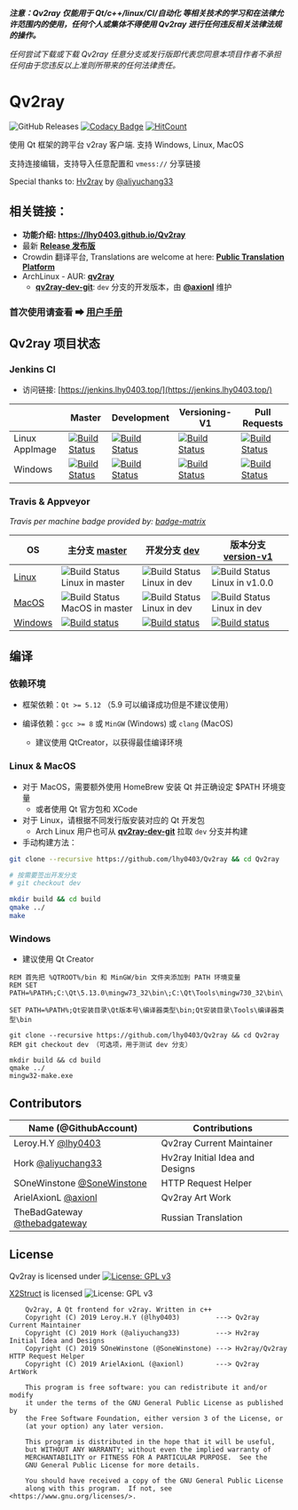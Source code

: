 ***注意：Qv2ray 仅能用于 Qt/c++/linux/CI/自动化 等相关技术的学习和在法律允许范围内的使用，任何个人或集体不得使用 Qv2ray 进行任何违反相关法律法规的操作。***

*任何尝试下载或下载 Qv2ray 任意分支或发行版即代表您同意本项目作者不承担任何由于您违反以上准则所带来的任何法律责任。*

# Qv2ray

![GitHub Releases](https://img.shields.io/github/downloads/lhy0403/Qv2ray/latest/total) [![Codacy Badge](https://api.codacy.com/project/badge/Grade/a034dd186c36408c92ffb04449fb6996)](https://app.codacy.com/app/lhy0403/Qv2ray?utm_source=github.com&utm_medium=referral&utm_content=lhy0403/Qv2ray&utm_campaign=Badge_Grade_Dashboard) [![HitCount](http://hits.dwyl.io/lhy0403/Qv2ray.svg)](http://hits.dwyl.io/lhy0403/Qv2ray) 

使用 Qt 框架的跨平台 v2ray 客户端. 支持 Windows, Linux, MacOS

支持连接编辑，支持导入任意配置和 `vmess://`  分享链接

Special thanks to: [Hv2ray](https://github.com/aliyuchang33/Hv2ray) by [@aliyuchang33](https://github.com/aliyuchang33)

## 相关链接：

 - **功能介绍: https://lhy0403.github.io/Qv2ray**
 - 最新 **[Release 发布版](https://github.com/lhy0403/Qv2ray/releases/latest)**
 - Crowdin 翻译平台, Translations are welcome at here: **[Public Translation Platform](https://crwd.in/qv2ray)**
 - ArchLinux - AUR: **[qv2ray](https://aur.archlinux.org/packages/qv2ray/)**
    - **[qv2ray-dev-git](https://aur.archlinux.org/packages/qv2ray-dev-git)**: `dev` 分支的开发版本，由 **[@axionl](https://github.com/axionl)** 维护

### 首次使用请查看 ➡ [用户手册](https://lhy0403.github.io/Qv2ray)



## Qv2ray 项目状态

### Jenkins CI 

- 访问链接: [https://jenkins.lhy0403.top/](https://jenkins.lhy0403.top/)

|                | Master                                                       | Development                                                  | Versioning-V1                                                | Pull Requests                                                |
| -------------- | ------------------------------------------------------------ | ------------------------------------------------------------ | ------------------------------------------------------------ | ------------------------------------------------------------ |
| Linux AppImage | [![Build Status](https://jenkins.lhy0403.top/job/Qv2ray-AppImage-Release/badge/icon)](https://jenkins.lhy0403.top/job/Qv2ray-AppImage-Release/) | [![Build Status](https://jenkins.lhy0403.top/job/Qv2ray-AppImage-Dev/badge/icon)](https://jenkins.lhy0403.top/job/Qv2ray-AppImage-Dev/) | [![Build Status](https://jenkins.lhy0403.top/job/Qv2ray-AppImage-Version1/badge/icon)](https://jenkins.lhy0403.top/job/Qv2ray-AppImage-Version1/) | [![Build Status](https://jenkins.lhy0403.top/job/Qv2ray-AppImage-PullRequest/badge/icon)](https://jenkins.lhy0403.top/job/Qv2ray-AppImage-PullRequest/) |
| Windows        | [![Build Status](https://jenkins.lhy0403.top/job/Qv2ray-Win32-Release/badge/icon)](https://jenkins.lhy0403.top/job/Qv2ray-Win32-Release/) | [![Build Status](https://jenkins.lhy0403.top/job/Qv2ray-Win32-Dev/badge/icon)](https://jenkins.lhy0403.top/job/Qv2ray-Win32-Dev/) | [![Build Status](https://jenkins.lhy0403.top/job/Qv2ray-Win32-Version1/badge/icon)](https://jenkins.lhy0403.top/job/Qv2ray-Win32-Version1/) | [![Build Status](https://jenkins.lhy0403.top/job/Qv2ray-Win32-PullRequest/badge/icon)](https://jenkins.lhy0403.top/job/Qv2ray-Win32-PullRequest/) |

### Travis & Appveyor

*Travis per machine badge provided by: [badge-matrix](https://github.com/exogen/badge-matrix)*

| OS                                                        | 主分支 [master](https://github.com/lhy0403/Qv2ray/tree/master) | 开发分支 [dev](https://github.com/lhy0403/Qv2ray/tree/dev)   | 版本分支 [version-v1](https://github.com/lhy0403/Qv2ray/tree/version-v1) |
| --------------------------------------------------------- | ------------------------------------------------------------ | ------------------------------------------------------------ | ------------------------------------------------------------ |
| [Linux](https://travis-ci.com/lhy0403/Qv2ray)             | ![Build Status Linux in master](http://badges.herokuapp.com/travis.com/lhy0403/Qv2ray?style=flat-square&env=BADGE=linux&label=Linux-master&branch=master) | ![Build Status Linux in dev](http://badges.herokuapp.com/travis.com/lhy0403/Qv2ray?style=flat-square&env=BADGE=linux&label=Linux-dev&branch=dev) | ![Build Status Linux in v1.0.0](http://badges.herokuapp.com/travis.com/lhy0403/Qv2ray?style=flat-square&env=BADGE=linux&label=Linux-v1&branch=version-v1) |
| [MacOS](https://travis-ci.com/lhy0403/Qv2ray)             | ![Build Status MacOS in master](http://badges.herokuapp.com/travis.com/lhy0403/Qv2ray?style=flat-square&env=BADGE=osx&label=MacOS-master&branch=master) | ![Build Status Linux in dev](http://badges.herokuapp.com/travis.com/lhy0403/Qv2ray?style=flat-square&env=BADGE=osx&label=MacOS-dev&branch=dev) | ![Build Status Linux in dev](http://badges.herokuapp.com/travis.com/lhy0403/Qv2ray?style=flat-square&env=BADGE=osx&label=MacOS-v1&branch=version-v1) |
| [Windows](https://ci.appveyor.com/project/lhy0403/qv2ray) | [![Build status](https://ci.appveyor.com/api/projects/status/i1l524ws0hiitpm4/branch/master?svg=true)](https://ci.appveyor.com/project/lhy0403/qv2ray/branch/master) | [![Build status](https://ci.appveyor.com/api/projects/status/i1l524ws0hiitpm4/branch/dev?svg=true)](https://ci.appveyor.com/project/lhy0403/qv2ray/branch/dev) | [![Build status](https://ci.appveyor.com/api/projects/status/i1l524ws0hiitpm4/branch/version-v1?svg=true)](https://ci.appveyor.com/project/lhy0403/qv2ray/branch/version-v1) |



## 编译

### 依赖环境


 - 框架依赖：`Qt >= 5.12` （5.9 可以编译成功但是不建议使用） 
 - 编译依赖：`gcc >= 8` 或 `MinGW` (Windows) 或 `clang` (MacOS)

    - 建议使用 QtCreator，以获得最佳编译环境

### Linux & MacOS

- 对于 MacOS，需要额外使用 HomeBrew 安装 Qt 并正确设定 $PATH 环境变量
  - 或者使用 Qt 官方包和 XCode
- 对于 Linux，请根据不同发行版安装对应的 Qt 开发包 
  - Arch Linux 用户也可从 **[qv2ray-dev-git](https://aur.archlinux.org/packages/qv2ray-dev-git)** 拉取 `dev` 分支并构建
- 手动构建方法：

```bash
git clone --recursive https://github.com/lhy0403/Qv2ray && cd Qv2ray

# 按需要签出开发分支
# git checkout dev

mkdir build && cd build
qmake ../
make
```

### Windows

- 建议使用 Qt Creator

```batch
REM 首先把 %QTROOT%/bin 和 MinGW/bin 文件夹添加到 PATH 环境变量
REM SET PATH=%PATH%;C:\Qt\5.13.0\mingw73_32\bin\;C:\Qt\Tools\mingw730_32\bin\

SET PATH=%PATH%;Qt安装目录\Qt版本号\编译器类型\bin;Qt安装目录\Tools\编译器类型\bin

git clone --recursive https://github.com/lhy0403/Qv2ray && cd Qv2ray
REM git checkout dev （可选项，用于测试 dev 分支）

mkdir build && cd build
qmake ../
mingw32-make.exe
```



## Contributors

| Name (@GithubAccount)                                        | Contributions                   |
| ------------------------------------------------------------ | ------------------------------- |
| Leroy.H.Y [@lhy0403](https://github.com/lhy0403)             | Qv2ray Current Maintainer       |
| Hork [@aliyuchang33](https://github.com/aliyuchang33)        | Hv2ray Initial Idea and Designs |
| SOneWinstone [@SoneWinstone](https://github.com/SoneWinstone) | HTTP Request Helper             |
| ArielAxionL [@axionl](https://github.com/axionl)             | Qv2ray Art Work                 |
| TheBadGateway [@thebadgateway](https://github.com/thebadgateway) | Russian Translation             |



## License

Qv2ray is licensed under [![License: GPL v3](https://img.shields.io/badge/License-GPL%20v3-blue.svg)](https://www.gnu.org/licenses/gpl-3.0) 

[X2Struct](https://github.com/xyz347/x2struct) is licensed ![License: GPL v3](https://img.shields.io/badge/License-MIT-blue.svg)

```
    Qv2ray, A Qt frontend for v2ray. Written in c++
    Copyright (C) 2019 Leroy.H.Y (@lhy0403)         ---> Qv2ray Current Maintainer
    Copyright (C) 2019 Hork (@aliyuchang33)	        ---> Hv2ray Initial Idea and Designs   
    Copyright (C) 2019 SOneWinstone (@SoneWinstone) ---> Hv2ray/Qv2ray HTTP Request Helper
    Copyright (C) 2019 ArielAxionL (@axionl)		---> Qv2ray ArtWork
    
    This program is free software: you can redistribute it and/or modify
    it under the terms of the GNU General Public License as published by
    the Free Software Foundation, either version 3 of the License, or
    (at your option) any later version.

    This program is distributed in the hope that it will be useful,
    but WITHOUT ANY WARRANTY; without even the implied warranty of
    MERCHANTABILITY or FITNESS FOR A PARTICULAR PURPOSE.  See the
    GNU General Public License for more details.

    You should have received a copy of the GNU General Public License
    along with this program.  If not, see <https://www.gnu.org/licenses/>.
```
